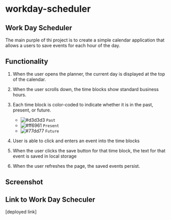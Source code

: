 # workday-scheduler

## Work Day Scheduler
The main purple of thi project is to create a simple calendar application that allows a users to save events for each hour of the day.

## Functionality
1) When the user opens the planner, the current day is displayed at the top of the calendar.
2) When the user scrolls down, the time blocks show standard business hours.
3) Each time block is color-coded to indicate whether it is in the past, present, or future.
     * ![#d3d3d3](https://via.placeholder.com/15/d3d3d3/000000?text=+) `Past` 
     * ![#ff6961](https://via.placeholder.com/15/ff6961/000000?text=+) `Present`
     * ![#77dd77](https://via.placeholder.com/15/77dd77/000000?text=+) `Future`

4) User is able to click and enters an event into the time blocks
5) When the user clicks the save button for that time block, the text for that event is saved in local storage
6) When the user refreshes the page, the saved events persist.  
 

## Screenshot


## Link to Work Day Scheculer
[deployed link] 